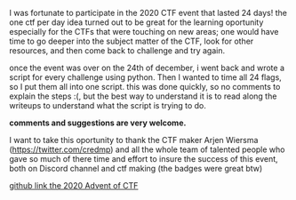 I was fortunate to participate in the 2020 CTF event that lasted 24 days!  the one ctf per day idea turned out to be great for the learning oportunity especially for the CTFs that were touching on new areas;  one would have time to go deeper into the subject matter of the CTF, look for other resources, and then come back to challenge and try again. 

once the event was over on the 24th of december,  i went back and wrote a script for every challenge using python.  Then I wanted to time all 24 flags, so I put them all into one script.  this was done quickly, so no comments to explain the steps :(,  but the best way to understand it is to read along the writeups to understand what the script is trying to do.

<b>comments and suggestions are very welcome.</b>

I want to take this oportunity to thank the CTF maker Arjen Wiersma (https://twitter.com/credmp) and all the whole team of talented people who gave so much of there time and effort to insure the success of this event, both on Discord channel and ctf making  (the badges were great btw)

<a href=https://github.com/adventofctf/2020>github link the 2020 Advent of CTF</a>

